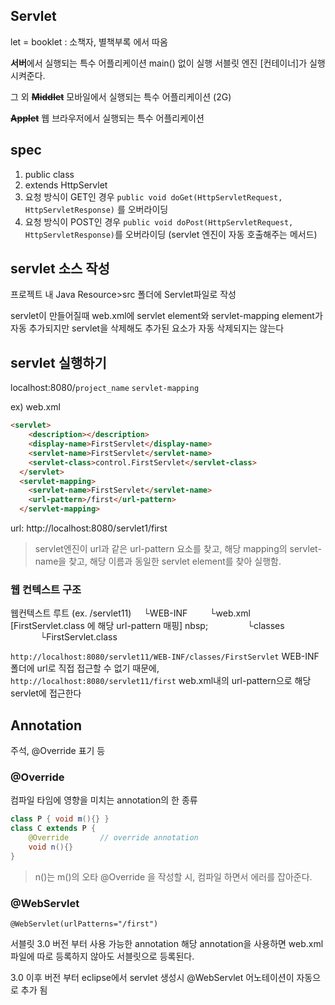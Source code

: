 ## Servlet

let = booklet : 소책자, 별책부록 에서 따옴

**서버**에서 실행되는 특수 어플리케이션
main() 없이 실행
서블릿 엔진 [컨테이너]가 실행시켜준다.

그 외
**~~Middlet~~** 
모바일에서 실행되는 특수 어플리케이션 (2G)

**~~Applet~~**
웹 브라우저에서 실행되는 특수 어플리케이션

## spec
1) public class
2) extends HttpServlet
3) 요청 방식이 GET인 경우 
`public void doGet(HttpServletRequest, HttpServletResponse)` 를 오버라이딩
4) 요청 방식이 POST인 경우
`public void doPost(HttpServletRequest, HttpServletResponse)`를 오버라이딩
(servlet 엔진이 자동 호출해주는 메서드)

## servlet 소스 작성
프로젝트 내 Java Resource>src 폴더에 Servlet파일로 작성

servlet이 만들어질때 web.xml에 servlet element와  servlet-mapping element가 자동 추가되지만
servlet을 삭제해도 추가된 요소가 자동 삭제되지는 않는다

## servlet 실행하기
localhost:8080/`project_name` `servlet-mapping`

ex) web.xml
```html
<servlet>
    <description></description>
    <display-name>FirstServlet</display-name>
    <servlet-name>FirstServlet</servlet-name>
    <servlet-class>control.FirstServlet</servlet-class>
  </servlet>
  <servlet-mapping>
    <servlet-name>FirstServlet</servlet-name>
    <url-pattern>/first</url-pattern>
  </servlet-mapping>
```
url: 
http://localhost:8080/servlet1/first

>servlet엔진이 url과 같은 url-pattern 요소를 찾고, 해당 mapping의 servlet-name을 찾고, 해당 이름과 동일한 servlet element를 찾아 실행함.



### 웹 컨텍스트 구조
웹컨텍스트 루트 (ex. /servlet11)
&nbsp;&nbsp;&nbsp;&nbsp;└WEB-INF
&nbsp;&nbsp;&nbsp;&nbsp;&nbsp;&nbsp;&nbsp;&nbsp;└web.xml [FirstServlet.class 에 해당 url-pattern 매핑]
nbsp;&nbsp;&nbsp;&nbsp;&nbsp;&nbsp;&nbsp;&nbsp;
&nbsp;&nbsp;&nbsp;&nbsp;&nbsp;&nbsp;&nbsp;&nbsp;└classes
&nbsp;&nbsp;&nbsp;&nbsp;&nbsp;&nbsp;&nbsp;&nbsp;&nbsp;&nbsp;&nbsp;&nbsp;└FirstServlet.class

`http://localhost:8080/servlet11/WEB-INF/classes/FirstServlet`
WEB-INF 폴더에 url로 직접 접근할 수 없기 때문에,
`http://localhost:8080/servlet11/first`
web.xml내의 url-pattern으로 해당 servlet에 접근한다

## Annotation
주석, @Override 표기 등
### @Override
컴파일 타임에 영향을 미치는 annotation의 한 종류
```java
class P { void m(){} }
class C extends P {
	@Override		// override annotation
	void n(){}		
}
```
>n()는 m()의 오타
>@Override 을 작성할 시, 컴파일 하면서 에러를 잡아준다. 

### @WebServlet
`@WebServlet(urlPatterns="/first")`

서블릿 3.0 버전 부터 사용 가능한 annotation
해당 annotation을 사용하면 web.xml 파일에 따로 등록하지 않아도 서블릿으로 등록된다.

3.0 이후 버전 부터 eclipse에서 servlet 생성시 @WebServlet 어노테이션이 자동으로 추가 됨
<!--stackedit_data:
eyJoaXN0b3J5IjpbLTIwODgzNzQ2MTldfQ==
-->